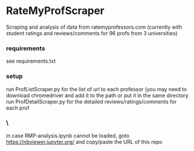 # RateMyProfScraper
Scraping and analysis of data from ratemyprofessors.com (currently with student ratings and reviews/comments for 96 profs from 3 universities)

### requirements
see requirements.txt

### setup
run ProfListScraper.py for the list of url to each professor (you may need to download chromedriver and add it to the path or put it in the same directory\
run ProfDetailScraper.py for the detailed reviews/ratings/comments for each prof
### \
in case RMP-analysis.ipynb cannot be loaded, goto https://nbviewer.jupyter.org/ and copy/paste the URL of this repo
